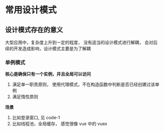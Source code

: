 # 常用设计模式

## 设计模式存在的意义

大型应用中，复杂度上升到一定的程度， 没有适当的设计模式进行解耦， 会对后续的开发造成影响，设计模式主要是为了解耦

### 单例模式

**核心是确保只有一个实例，并且全局可以访问**

1. 满足单一职责原则， 使用代理模式，不在构造函数中判断是否已经创建过该单例
2. 满足惰性原则

**场景**

1. 比如登录窗口, 见 code-1
2. 比如线程池，全局缓存， 感觉很像 vue 中的 vuex
